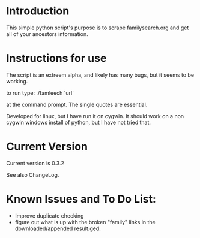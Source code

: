 # Introduction #

This simple python script's purpose is to scrape familysearch.org and get all of your ancestors information.


# Instructions for use #

The script is an extreem alpha, and likely has many bugs, but it seems to be working.

to run type: ./famleech 'url'

at the command prompt. The single quotes are essential.

Developed for linux, but I have run it on cygwin. It should work on a non cygwin windows install of python, but I have not tried that.

# Current Version #

Current version is 0.3.2

See also ChangeLog.

# Known Issues and To Do List: #

  * Improve duplicate checking
  * figure out what is up with the broken "family" links in the downloaded/appended result.ged.
